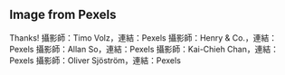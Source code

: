 ## Image from Pexels
Thanks!
攝影師：Timo Volz，連結：Pexels
攝影師：Henry & Co.，連結：Pexels
攝影師：Allan So，連結：Pexels
攝影師：Kai-Chieh Chan，連結：Pexels
攝影師：Oliver Sjöström，連結：Pexels